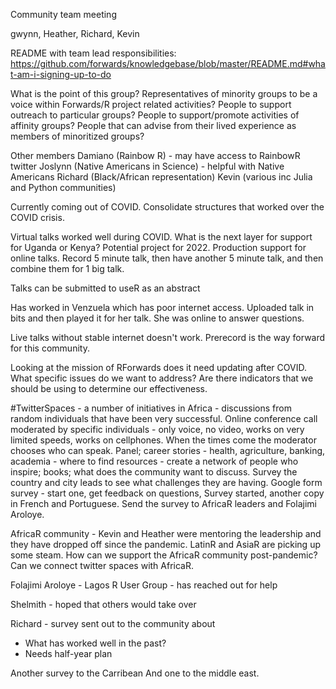 Community team meeting

gwynn, Heather, Richard, Kevin

 README with team lead responsibilities: https://github.com/forwards/knowledgebase/blob/master/README.md#what-am-i-signing-up-to-do
 
What is the point of this group? 
Representatives of minority groups to be a voice within Forwards/R project related activities? 
People to support outreach to particular groups? 
People to support/promote activities of affinity groups? 
People that can advise from their lived experience as members of minoritized groups? 

Other members
Damiano (Rainbow R) - may have access to RainbowR twitter
Joslynn (Native Americans in Science) - helpful with Native Americans 
Richard (Black/African representation)
Kevin  (various inc Julia and Python communities)

Currently coming out of COVID. Consolidate structures that worked over the COVID crisis. 

Virtual talks worked well during COVID. What is the next layer for support for Uganda or Kenya? Potential project for 2022. Production support for online talks. Record 5 minute talk, then have another 5 minute talk, and then combine them for 1 big talk.

Talks can be submitted to useR  as an abstract

Has worked in Venzuela which has poor internet access. Uploaded talk in bits and then played it for her talk. She was online to answer questions.

Live talks without stable internet doesn't work. Prerecord is the way forward for this community.

Looking at the mission of RForwards does it need updating after COVID. What specific issues do we want to address?
Are there indicators that we should be using to determine our effectiveness. 

#TwitterSpaces - a number of initiatives in Africa - discussions from random individuals that have been very successful. Online conference call moderated by specific individuals - only voice, no video, works on very limited speeds, works on cellphones. When the times come the moderator chooses who can speak. Panel; career stories - health, agriculture, banking, academia - where to find resources - create a network of people who inspire;  books;  what does the community want to discuss. Survey the country and city leads to see what challenges they are having. Google form survey - start one, get feedback on questions, Survey started, another copy in French and Portuguese. Send the survey to AfricaR leaders and Folajimi Aroloye.

AfricaR community - Kevin and Heather were mentoring the leadership and they have dropped off since the pandemic. LatinR and AsiaR are picking up some steam. How can we support the AfricaR community post-pandemic? Can we connect twitter spaces with AfricaR.

Folajimi Aroloye - Lagos R User Group -  has reached out for help

Shelmith - hoped that others would take over

Richard - survey sent out to the community about
- What has worked well in the past?
- Needs half-year plan

Another survey to the Carribean
And one to the middle east.

